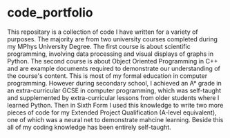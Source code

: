 # code_portfolio
This repositary is a collection of code I have written for a variety of purposes. The majority are from two university courses completed during my MPhys University Degree. The first course is about scientific programming, involving data processing and visual displays of graphs in Python. The second course is about Object Oriented Programming in C++ and are example documents required to demonstrate our understanding of the course's content. This is most of my formal education in computer programming. However during secondary school, I achieved an A* grade in an extra-curricular GCSE in computer programming, which was self-taught and supplemented by extra-curricular lessons from older students where I learned Python. Then in Sixth Form I used this knowledge to write two more pieces of code for my Extended Project Qualification (A-level equivalent), one of which was a neural net to demonstrate mahcine learning.
Beside this all of my coding knowledge has been entirely self-taught.
